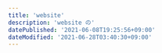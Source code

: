 ```yaml
---
title: 'website'
description: 'website の'
datePublished: '2021-06-08T19:25:56+09:00'
dateModified: '2021-06-28T03:40:30+09:00'
---
```


